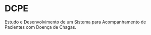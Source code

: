 # DCPE
Estudo e Desenvolvimento de um Sistema para Acompanhamento de Pacientes com Doença de Chagas.

